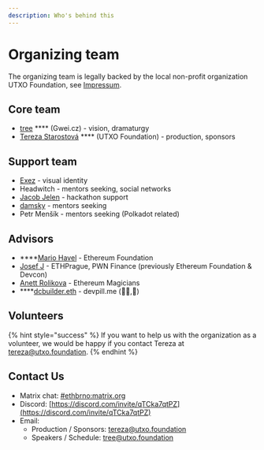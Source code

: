 ```yaml
---
description: Who's behind this
---
```


# Organizing team

The organizing team is legally backed by the local non-profit organization UTXO Foundation, see [Impressum](impressum.md).

## Core team

* [tree](https://twitter.com/treecz) **** (Gwei.cz) - vision, dramaturgy
* [Tereza Starostová](https://twitter.com/tatereza5) **** (UTXO Foundation) -  production, sponsors

## Support team

* [Exez](https://twitter.com/OndraPulc) - visual identity
* Headwitch - mentors seeking, social networks
* [Jacob Jelen](https://twitter.com/jacobjelen) - hackathon support
* [damsky](https://twitter.com/helloitsdamsky) - mentors seeking
* Petr Menšík - mentors seeking (Polkadot related)

## Advisors

* ****[Mario Havel](https://twitter.com/TMIYChao) - Ethereum Foundation
* [Josef J](https://twitter.com/JosefJ\_) - ETHPrague, PWN Finance (previously Ethereum Foundation & Devcon)
* [Anett Rolikova](https://twitter.com/AnettRolikova) - Ethereum Magicians
* ****[dcbuilder.eth](https://twitter.com/DCbuild3r) - devpill.me (👨‍💻,💊)

## Volunteers

{% hint style="success" %}
If you want to help us with the organization as a volunteer, we would be happy if you contact Tereza at [tereza@utxo.foundation](mailto:tereza@utxo.foundation).
{% endhint %}

## Contact Us

* Matrix chat: [#ethbrno:matrix.org](https://matrix.to/#/#ethbrno:matrix.org)
* Discord: [https://discord.com/invite/qTCka7qtPZ](https://discord.com/invite/qTCka7qtPZ)
* Email:
  * Production / Sponsors: [tereza@utxo.foundation](mailto:tereza@utxo.foundation)
  * Speakers / Schedule: [tree@utxo.foundation](mailto:tree@utxo.foundation)
